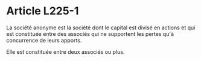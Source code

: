 # Article L225-1

<p>La société anonyme est la société dont le capital est divisé en actions et qui est constituée entre des associés qui ne supportent les pertes qu'à concurrence de leurs apports.</p><p>Elle est constituée entre deux associés ou plus.</p>
